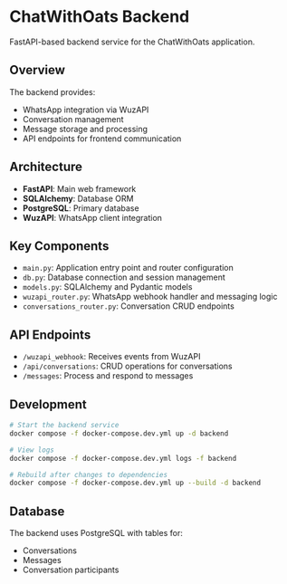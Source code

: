 # ChatWithOats Backend

FastAPI-based backend service for the ChatWithOats application.

## Overview

The backend provides:
- WhatsApp integration via WuzAPI
- Conversation management
- Message storage and processing
- API endpoints for frontend communication

## Architecture

- **FastAPI**: Main web framework
- **SQLAlchemy**: Database ORM
- **PostgreSQL**: Primary database
- **WuzAPI**: WhatsApp client integration

## Key Components

- `main.py`: Application entry point and router configuration
- `db.py`: Database connection and session management
- `models.py`: SQLAlchemy and Pydantic models
- `wuzapi_router.py`: WhatsApp webhook handler and messaging logic
- `conversations_router.py`: Conversation CRUD endpoints

## API Endpoints

- `/wuzapi_webhook`: Receives events from WuzAPI
- `/api/conversations`: CRUD operations for conversations
- `/messages`: Process and respond to messages

## Development

```bash
# Start the backend service
docker compose -f docker-compose.dev.yml up -d backend

# View logs
docker compose -f docker-compose.dev.yml logs -f backend

# Rebuild after changes to dependencies
docker compose -f docker-compose.dev.yml up --build -d backend
```

## Database

The backend uses PostgreSQL with tables for:
- Conversations
- Messages
- Conversation participants 